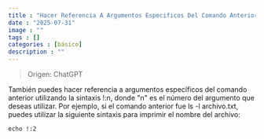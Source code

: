 ```yaml
---
title : "Hacer Referencia A Argumentos Especificos Del Comando Anterior"
date : "2025-07-31"
image : ""
tags : []
categories : [básico]
description : ""
---
```


> Origen: ChatGPT

También puedes hacer referencia a argumentos específicos del comando anterior utilizando la sintaxis !:n, donde "n" es el número del argumento que deseas utilizar. Por ejemplo, si el comando anterior fue ls -l archivo.txt, puedes utilizar la siguiente sintaxis para imprimir el nombre del archivo:

```
echo !:2
```
